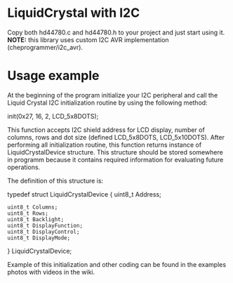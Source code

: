 # LiquidCrystal with I2C
Copy both hd44780.c and hd44780.h to your project and just start using it. 
**NOTE:** this library uses custom I2C AVR implementation (cheprogrammer/i2c_avr). 
# Usage example
At the beginning of the program initialize your I2C peripheral and call the Liquid Crystal I2C initialization routine by using the following method:

init(0x27, 16, 2, LCD_5x8DOTS);

This function accepts I2C shield address for LCD display, number of columns, rows and dot size (defined LCD_5x8DOTS, LCD_5x10DOTS). After performing all initialization routine, this function returns instance of LiquidCrystalDevice structure. This structure should be stored somewhere in programm because it contains required information for evaluating future operations.

The definition of this structure is: 

typedef struct LiquidCrystalDevice { 
	uint8_t Address;
	
	uint8_t Columns;
	uint8_t Rows;
	uint8_t Backlight;
	uint8_t DisplayFunction;
	uint8_t DisplayControl;
	uint8_t DisplayMode;
} LiquidCrystalDevice;

Example of this initialization and other coding can be found in the examples photos with videos in the wiki.
